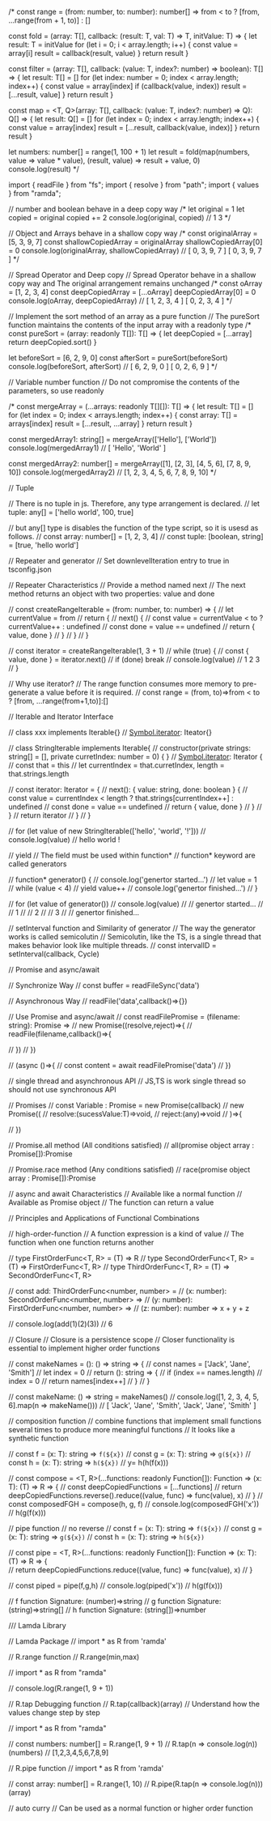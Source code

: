 /*
const range = (from: number, to: number): number[] => from < to ? [from, ...range(from + 1, to)] : []

const fold = <T>(array: T[], callback: (result: T, val: T) => T, initValue: T) => {
    let result: T = initValue
    for (let i = 0; i < array.length; i++) {
        const value = array[i]
        result = callback(result, value)
    }
    return result
}

const filter = <T>(array: T[], callback: (value: T, index?: number) => boolean): T[] => {
    let result: T[] = []
    for (let index: number = 0; index < array.length; index++) {
        const value = array[index]
        if (callback(value, index))
            result = [...result, value]
    }
    return result
}

const map = <T, Q>(array: T[], callback: (value: T, index?: number) => Q): Q[] => {
    let result: Q[] = []
    for (let index = 0; index < array.length; index++) {
        const value = array[index]
        result = [...result, callback(value, index)]
    }
    return result
}

let numbers: number[] = range(1, 100 + 1)
let result = fold(map(numbers, value => value * value), (result, value) => result + value, 0)
console.log(result)
*/

import { readFile } from "fs";
import { resolve } from "path";
import { values } from "ramda";

// number and boolean behave in a deep copy way
/*
let original = 1
let copied = original
copied += 2
console.log(original, copied) // 1 3
*/

// Object and Arrays behave in a shallow copy way
/*
const originalArray = [5, 3, 9, 7]
const shallowCopiedArray = originalArray
shallowCopiedArray[0] = 0
console.log(originalArray, shallowCopiedArray) // [ 0, 3, 9, 7 ] [ 0, 3, 9, 7 ]
*/

// Spread Operator and Deep copy
// Spread Operator behave in a shallow copy way and The original arrangement remains unchanged
/*
const oArray = [1, 2, 3, 4]
const deepCopiedArray = [...oArray]
deepCopiedArray[0] = 0
console.log(oArray, deepCopiedArray) // [ 1, 2, 3, 4 ] [ 0, 2, 3, 4 ]
*/

// Implement the sort method of an array as a pure function
// The pureSort function maintains the contents of the input array with a readonly type
/*
const pureSort = <T>(array: readonly T[]): T[] => {
    let deepCopied = [...array]
    return deepCopied.sort()
}

let beforeSort = [6, 2, 9, 0]
const afterSort = pureSort(beforeSort)
console.log(beforeSort, afterSort) // [ 6, 2, 9, 0 ] [ 0, 2, 6, 9 ]
*/

// Variable number function
// Do not compromise the contents of the parameters, so use readonly

/*
const mergeArray = <T>(...arrays: readonly T[][]): T[] => {
    let result: T[] = []
    for (let index = 0; index < arrays.length; index++) {
        const array: T[] = arrays[index]
        result = [...result, ...array]
    }
    return result
}

const mergedArray1: string[] = mergeArray(['Hello'], ['World'])
console.log(mergedArray1) // [ 'Hello', 'World' ]

const mergedArray2: number[] = mergeArray([1], [2, 3], [4, 5, 6], [7, 8, 9, 10])
console.log(mergedArray2) // [1, 2, 3, 4,  5, 6, 7, 8, 9, 10]
*/

// Tuple

// There is no tuple in js. Therefore, any type arrangement is declared.
// let tuple: any[] = ['hello world', 100, true]

// but any[] type is disables the function of the type script, so it is usesd as follows.
// const array: number[] = [1, 2, 3, 4]
// const tuple: [boolean, string] = [true, 'hello world']

// Repeater and generator
// Set downlevelIteration entry to true in tsconfig.json

// Repeater Characteristics
// Provide a method named next
// The next method returns an object with two properties: value and done

// const createRangeIterable = (from: number, to: number) => {
//     let currentValue = from
//     return {
//         next() {
//             const value = currentValue < to ? currentValue++ : undefined
//             const done = value == undefined
//             return { value, done }
//         }
//     }
// }

// const iterator = createRangeIterable(1, 3 + 1)
// while (true) {
//     const { value, done } = iterator.next()
//     if (done) break
//     console.log(value) // 1 2 3
// }

// Why use iterator?
// The range function consumes more memory to pre-generate a value before it is required.
// const range = (from, to)=>from < to ? [from, ...range(from+1,to)]:[]

// Iterable<T> and Iterator<T> Interface

// class xxx implements Iterable<T>{}
// [Symbol.iterator](): Iteator<T>{}

// class StringIterable implements Iterable<string>{
//     constructor(private strings: string[] = [], private curretIndex: number = 0) { }
//     [Symbol.iterator](): Iterator<string> {
//         const that = this
//         let currentIndex = that.curretIndex, length = that.strings.length

//         const iterator: Iterator<string> = {
//             next(): { value: string, done: boolean } {
//                 const value = currentIndex < length ? that.strings[currentIndex++] : undefined
//                 const done = value == undefined
//                 return { value, done }
//             }
//         }
//         return iterator
//     }
// }

// for (let value of new StringIterable(['hello', 'world', '!']))
//     console.log(value) // hello world !

// yield
// The field must be used within function*
// function* keyword are called generators

// function* generator() {
//     console.log('genertor started...')
//     let value = 1
//     while (value < 4)
//         yield value++
//     console.log('genertor finished...')
// }

// for (let value of generator())
//     console.log(value) 
//     // genertor started...
//     // 1
//     // 2
//     // 3
//     // genertor finished...

// setInterval function and Similarity of generator
// The way the generator works is called semicolutin
// Semicolutin, like the TS, is a single thread that makes behavior look like multiple threads.
// const intervalID = setInterval(callback, Cycle)

// Promise and async/await 

// Synchronize Way
// const buffer = readFileSync('data')

// Asynchronous Way
// readFile('data',callback()=>{}) 

// Use Promise and async/await 
// const readFilePromise = (filename: string): Promise<string> =>
// new Promise<string>((resolve,reject)=>{
//     readFile(filename,callback()=>{

//     })
// })

// (async ()=>{
//     const content = await readFilePromise('data')
// })

// single thread and asynchronous API
// JS,TS is work single thread so should not use synchronous API

// Promises
// const Variable : Promise<T> = new Promise<T>(callback)
// new Promise<T>((
//     resolve:(sucessValue:T)=>void,
//     reject:(any)=>void
// )=>{

// })

// Promise.all method (All conditions satisfied)
// all(promise object array : Promise[]):Promise<array of values or any>

// Promise.race method (Any conditions satisfied)
// race(promise object array : Promise[]):Promise<Type of value for the object that was first resolved>

// async and await Characteristics
// Available like a normal function
// Available as Promise object
// The function can return a value

// Principles and Applications of Functional Combinations

// high-order-function
// A function expression is a kind of value
// The function when one function returns another

// type FirstOrderFunc<T, R> = (T) => R
// type SecondOrderFunc<T, R> = (T) => FirstOrderFunc<T, R>
// type ThirdOrderFunc<T, R> = (T) => SecondOrderFunc<T, R>

// const add: ThirdOrderFunc<number, number> =
//     (x: number): SecondOrderFunc<number, number> =>
//         (y: number): FirstOrderFunc<number, number> =>
//             (z: number): number => x + y + z

// console.log(add(1)(2)(3)) // 6

// Closure
// Closure is a persistence scope
// Closer functionality is essential to implement higher order functions

// const makeNames = (): () => string => {
//     const names = ['Jack', 'Jane', 'Smith']
//     let index = 0
//     return (): string => {
//         if (index == names.length)
//             index = 0
//         return names[index++]
//     }
// }

// const makeName: () => string = makeNames()
// console.log([1, 2, 3, 4, 5, 6].map(n => makeName())) // [ 'Jack', 'Jane', 'Smith', 'Jack', 'Jane', 'Smith' ]

// composition function 
// combine functions that implement small functions several times to produce more meaningful functions
// It looks like a synthetic function

// const f = <T>(x: T): string => `f(${x})`
// const g = <T>(x: T): string => `g(${x})`
// const h = <T>(x: T): string => `h(${x})`
// y= h(h(f(x)))

// const compose = <T, R>(...functions: readonly Function[]): Function => (x: T): (T) => R => {
//     const deepCopiedFunctions = [...functions]
//     return deepCopiedFunctions.reverse().reduce((value, func) => func(value), x)
// }
// const composedFGH = compose(h, g, f)
// console.log(composedFGH('x')) // h(g(f(x)))

// pipe function 
// no reverse
// const f = <T>(x: T): string => `f(${x})`
// const g = <T>(x: T): string => `g(${x})`
// const h = <T>(x: T): string => `h(${x})`

// const pipe = <T, R>(...functions: readonly Function[]): Function => (x: T): (T) => R => {     
//     return deepCopiedFunctions.reduce((value, func) => func(value), x)
// }

// const piped = pipe(f,g,h)
// console.log(piped('x')) // h(g(f(x)))

// f function Signature: (number)=>string
// g function Signature: (string)=>string[]
// h function Signature: (string[])=>number

/// Lamda Library

// Lamda Package
// import * as R from 'ramda'

// R.range function
// R.range(min,max)

// import * as R from "ramda"

// console.log(R.range(1, 9 + 1))

// R.tap Debugging function
// R.tap(callback)(array)
// Understand how the values change step by step

// import * as R from "ramda"

// const numbers: number[] = R.range(1, 9 + 1)
// R.tap(n => console.log(n))(numbers) // [1,2,3,4,5,6,7,8,9]

// R.pipe function
// import * as R from 'ramda'

// const array: number[] = R.range(1, 10)
// R.pipe(R.tap(n => console.log(n)))(array)

// auto curry
// Can be used as a normal function or higher order function
